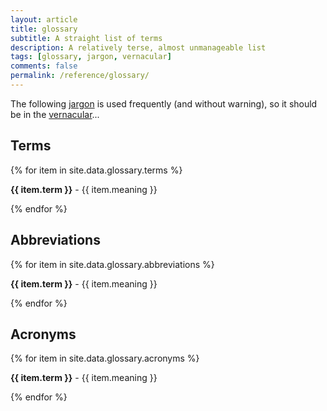 ```yaml
---
layout: article
title: glossary
subtitle: A straight list of terms
description: A relatively terse, almost unmanageable list
tags: [glossary, jargon, vernacular]
comments: false
permalink: /reference/glossary/
---
```



The following [jargon](#jargon) is used frequently (and without warning), so it should be in the [vernacular](#vernacular)...


## Terms
<div>
{% for item in site.data.glossary.terms %}
    <a name="{{ item.term }}"></a>
    <p>
        <b>{{ item.term }}</b> - {{ item.meaning }}
    </p>
{% endfor %}
</div>

## Abbreviations
<div>
{% for item in site.data.glossary.abbreviations %}
    <a name="{{ item.term }}"></a>
    <p>
        <b>{{ item.term }}</b> - {{ item.meaning }}
    </p>
{% endfor %}
</div>


## Acronyms
<div>
{% for item in site.data.glossary.acronyms %}
    <a name="{{ item.term }}"></a>
    <p>
        <b>{{ item.term }}</b> - {{ item.meaning }}
    </p>
{% endfor %}
</div>
